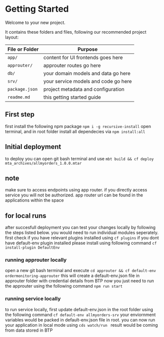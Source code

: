 # Getting Started

Welcome to your new project.

It contains these folders and files, following our recommended project layout:

File or Folder | Purpose
---------|----------
`app/` | content for UI frontends goes here
`approuter/` | approuter routes go here
`db/` | your domain models and data go here
`srv/` | your service models and code go here
`package.json` | project metadata and configuration
`readme.md` | this getting started guide

## First step
first install the following npm package
```npm i -g recursive-install```
open terminal, and in root folder install all dependecies via
```npm install:all ```

## Initial deployment
to deploy you can open git bash terminal and use 
``` mbt build && cf deploy mta_archives/allmyorders_1.0.0.mtar ```

## note
make sure to access endpoints using app router. if you directly access service you will not be authorized. app router url can be found in the applications within the space
## for local runs
after succesfull deployment you can test your changes locally by following the steps listed below.
you would need to run individual modules seperately.
first check if you have relevant plugins installed using
``` cf plugins ```
if you dont have default-env plugin installed
please install using following command
``` cf install-plugin DefaultEnv ```

### running approuter locally
open a new git bash terminal and execute
``` cd approuter && cf default-env ordermonitoring-approuter ```
this will create a default-env.json file in approuter folder with credential details from BTP
now you just need to run the approuter using the following command
``` npm run start ```
### running service locally
to run service locally, first update default-env.json in the root folder using the following command
``` cf default-env allmyorders-srv ```
your enviornment variables would be packed in default-env.json file in root.
you can now run your application in local mode using 
```cds watch/run ```
result would be coming from data stored in BTP

